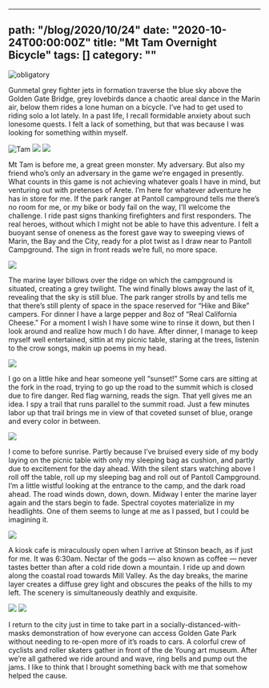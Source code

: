 
---
path: "/blog/2020/10/24"
date: "2020-10-24T00:00:00Z"
title: "Mt Tam Overnight Bicycle"
tags: []
category: ""
---

![obligatory](./beginning-bike.JPG)

Gunmetal grey fighter jets in formation traverse the blue sky above the Golden Gate Bridge, grey lovebirds dance a chaotic areal dance in the Marin air, below them rides a lone human on a bicycle. I’ve had to get used to riding solo a lot lately. In a past life, I recall formidable anxiety about such lonesome quests. I felt a lack of something, but that was because I was looking for something within myself.

![Tam](./tam-path.JPG)
![](./silence-sign.JPG)
![](./thanks-sign.JPG)

Mt Tam is before me, a great green monster. My adversary. But also my friend who’s only an adversary in the game we’re engaged in presently. What counts in this game is not achieving whatever goals I have in mind, but venturing out with pretenses of Arete. I’m here for whatever adventure he has in store for me. If the park ranger at Pantoll campground tells me there’s no room for me, or my bike or body fail on the way, I’ll welcome the challenge. I ride past signs thanking firefighters and first responders. The real heroes, without which I might not be able to have this adventure. I felt a buoyant sense of oneness as the forest gave way to sweeping views of Marin, the Bay and the City, ready for a plot twist as I draw near to Pantoll Campground. The sign in front reads we’re full, no more space.

![](./arrived-camp-bike.JPG)

The marine layer billows over the ridge on which the campground is situated, creating a grey twilight. The wind finally blows away the last of it, revealing that the sky is still blue. The park ranger strolls by and tells me that there’s still plenty of space in the space reserved for “Hike and Bike” campers. For dinner I have a large pepper and 8oz of “Real California Cheese.” For a moment I wish I have some wine to rinse it down, but then I look around and realize how much I do have. After dinner, I manage to keep myself well entertained, sittin at my picnic table, staring at the trees, listenin to the crow songs, makin up poems in my head. 

![](./sunset.JPG)

I go on a little hike and hear someone yell “sunset!” Some cars are sitting at the fork in the road, trying to go up the road to the summit which is closed due to fire danger. Red flag warning, reads the sign. That yell gives me an idea. I spy a trail that runs parallel to the summit road. Just a few minutes labor up that trail brings me in view of that coveted sunset of blue, orange and every color in between. 

![](./leaving-camp-bike.JPG)

I come to before sunrise. Partly because I’ve bruised every side of my body laying on the picnic table with only my sleeping bag as cushion, and partly due to excitement for the day ahead. With the silent stars watching above I roll off the table, roll up my sleeping bag and roll out of Pantoll Campground. I’m a little wistful looking at the entrance to the camp, and the dark road ahead. The road winds down, down, down. Midway I enter the marine layer again and the stars begin to fade. Spectral coyotes materialize in my headlights. One of them seems to lunge at me as I passed, but I could be imagining it. 

![](./marine-layer.JPG)

A kiosk cafe is miraculously open when I arrive at Stinson beach, as if just for me. It was 6:30am. Nectar of the gods — also known as coffee — never tastes better than after a cold ride down a mountain. I ride up and down along the coastal road towards Mill Valley. As the day breaks, the marine layer creates a diffuse grey light and obscures the peaks of the hills to my left. The scenery is simultaneously deathly and exquisite. 

![](./gg-bridge-marine-layer.JPG)
![](./finishing-bike.JPG)

I return to the city just in time to take part in a socially-distanced-with-masks demonstration of how everyone can access Golden Gate Park without needing to re-open more of it’s roads to cars. A colorful crew of cyclists and roller skaters gather in front of the de Young art museum. After we’re all gathered we ride around and wave, ring bells and pump out the jams. I like to think that I brought something back with me that somehow helped the cause.
